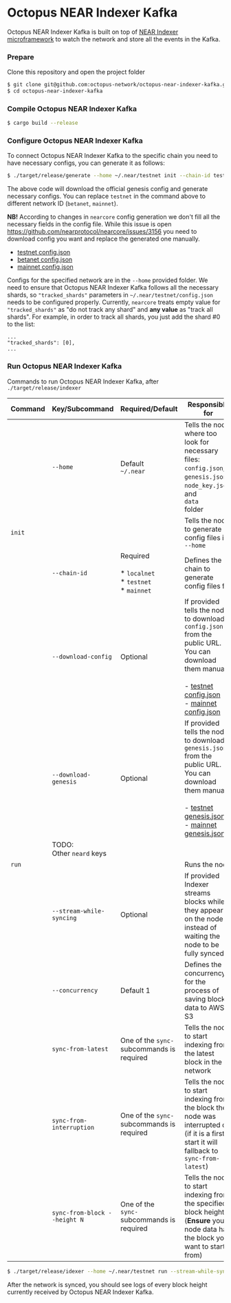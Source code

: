 # Octopus NEAR Indexer Kafka

Octopus NEAR Indexer Kafka is built on top of [NEAR Indexer microframework](https://github.com/nearprotocol/nearcore/tree/master/chain/indexer) to watch the network and store all the events in the Kafka.

### Prepare

Clone this repository and open the project folder

```bash
$ git clone git@github.com:octopus-network/octopus-near-indexer-kafka.git
$ cd octopus-near-indexer-kafka
```

### Compile Octopus NEAR Indexer Kafka

```bash
$ cargo build --release
```


### Configure Octopus NEAR Indexer Kafka

To connect Octopus NEAR Indexer Kafka to the specific chain you need to have necessary configs, you can generate it as follows:

```bash
$ ./target/release/generate --home ~/.near/testnet init --chain-id testnet --download-config --download-genesis
```

The above code will download the official genesis config and generate necessary configs. You can replace `testnet` in the command above to different network ID (`betanet`, `mainnet`).

**NB!** According to changes in `nearcore` config generation we don't fill all the necessary fields in the config file.
While this issue is open https://github.com/nearprotocol/nearcore/issues/3156 you need to download config you want and replace the generated one manually.
- [testnet config.json](https://s3-us-west-1.amazonaws.com/build.nearprotocol.com/nearcore-deploy/testnet/config.json)
- [betanet config.json](https://s3-us-west-1.amazonaws.com/build.nearprotocol.com/nearcore-deploy/betanet/config.json)
- [mainnet config.json](https://s3-us-west-1.amazonaws.com/build.nearprotocol.com/nearcore-deploy/mainnet/config.json)

Configs for the specified network are in the `--home` provided folder. We need to ensure that Octopus NEAR Indexer Kafka follows
all the necessary shards, so `"tracked_shards"` parameters in `~/.near/testnet/config.json` needs to be configured properly.
Currently, `nearcore` treats empty value for `"tracked_shards"` as "do not track any shard" and **any value** as "track all shards".
For example, in order to track all shards, you just add the shard #0 to the list:

```
...
"tracked_shards": [0],
...
```

### Run Octopus NEAR Indexer Kafka

Commands to run Octopus NEAR Indexer Kafka, after `./target/release/indexer`

| Command 	 | Key/Subcommand               	 | Required/Default                                                 	 | Responsible for                                                                                                                                                                                                                                                                                                                                                         	 |
|-----------|--------------------------------|--------------------------------------------------------------------|---------------------------------------------------------------------------------------------------------------------------------------------------------------------------------------------------------------------------------------------------------------------------------------------------------------------------------------------------------------------------|
| 	         | `--home`                 	     | Default <br>`~/.near`                                            	 | Tells the node where too look for necessary files: <br>`config.json`, <br>`genesis.json`, <br>`node_key.json`,<br> and <br>`data`<br> folder                                                                                                                                                                                                                    	         |
| `init`  	 | 	                              | 	                                                                  | Tells the node to generate config files in `--home`                                                                                                                                                                                                                                                                                                                 	     |
| 	         | `--chain-id`                 	 | Required<br><br>  * `localnet`<br>  * `testnet`<br>  * `mainnet` 	 | Defines the chain to generate config files for                                                                                                                                                                                                                                                                                                                          	 |
| 	         | `--download-config`          	 | Optional                                                         	 | If provided tells the node to download `config.json` from the public URL. You can download them manually<br><br> - [testnet config.json](https://s3-us-west-1.amazonaws.com/build.nearprotocol.com/nearcore-deploy/testnet/config.json)<br> - [mainnet config.json](https://s3-us-west-1.amazonaws.com/build.nearprotocol.com/nearcore-deploy/mainnet/config.json)      	 |
| 	         | `--download-genesis`         	 | Optional                                                         	 | If provided tells the node to download `genesis.json` from the public URL. You can download them manually<br><br> - [testnet genesis.json](https://s3-us-west-1.amazonaws.com/build.nearprotocol.com/nearcore-deploy/testnet/genesis.json)<br> - [mainnet genesis.json](https://s3-us-west-1.amazonaws.com/build.nearprotocol.com/nearcore-deploy/mainnet/genesis.json) 	 |
| 	         | TODO:<br>Other `neard` keys  	 | 	                                                                  | 	                                                                                                                                                                                                                                                                                                                                                                         |
| `run`   	 | 	                              | 	                                                                  | Runs the node                                                                                                                                                                                                                                                                                                                                                           	 |
| 	         | `--stream-while-syncing`     	 | Optional                                                         	 | If provided Indexer streams blocks while they appear on the node instead of waiting the node to be fully synced                                                                                                                                                                                                                                                         	 |
| 	         | `--concurrency`              	 | Default 1                                                        	 | Defines the concurrency for the process of saving block data to AWS S3                                                                                                                                                                                                                                                                                                  	 |
| 	         | `sync-from-latest`           	 | One of the `sync-` subcommands is required                       	 | Tells the node to start indexing from the latest block in the network                                                                                                                                                                                                                                                                                                   	 |
| 	         | `sync-from-interruption`     	 | One of the `sync-` subcommands is required                       	 | Tells the node to start indexing from the block the node was interrupted on (if it is a first start it will fallback to `sync-from-latest`)                                                                                                                                                                                                                             	 |
| 	         | `sync-from-block --height N` 	 | One of the <br>`sync-`<br> subcommands is required               	 | Tells the node to start indexing from the specified block height `N` (**Ensure** you node data has the block you want to start from)                                                                                                                                                                                                                                    	 |

```bash
$ ./target/release/idexer --home ~/.near/testnet run --stream-while-syncing --concurrency 50 sync-from-latest
```

After the network is synced, you should see logs of every block height currently received by Octopus NEAR Indexer Kafka.

